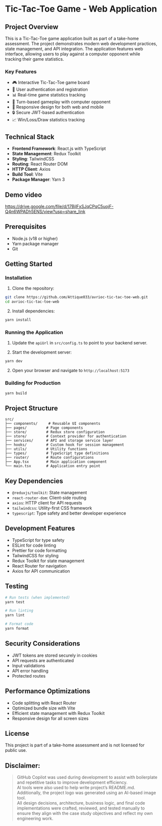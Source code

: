 # Tic-Tac-Toe Game - Web Application

## Project Overview

This is a Tic-Tac-Toe game application built as part of a take-home assessment. The project demonstrates
modern web development practices, state management, and API integration. The application features web
interface, allowing users to play against a computer opponent while tracking their game statistics.

### Key Features

- 🎮 Interactive Tic-Tac-Toe game board
- 👤 User authentication and registration
- 📊 Real-time game statistics tracking
- 🔄 Turn-based gameplay with computer opponent
- 📱 Responsive design for both web and mobile
- 🔒 Secure JWT-based authentication
- 📈 Win/Loss/Draw statistics tracking

## Technical Stack

- **Frontend Framework**: React.js with TypeScript
- **State Management**: Redux Toolkit
- **Styling**: TailwindCSS
- **Routing**: React Router DOM
- **HTTP Client**: Axios
- **Build Tool**: Vite
- **Package Manager**: Yarn 3

## Demo video

https://drive.google.com/file/d/17BjlFxSJqCPqC5uojF-Q4n6WPADh5ENS/view?usp=share_link

## Prerequisites

- Node.js (v18 or higher)
- Yarn package manager
- Git

## Getting Started

### Installation

1. Clone the repository:

```bash
git clone https://github.com/Attique033/avrioc-tic-tac-toe-web.git
cd avrioc-tic-tac-toe-web
```

2. Install dependencies:

```bash
yarn install
```

### Running the Application

1. Update the `apiUrl` in `src/config.ts` to point to your backend server.

2. Start the development server:

```bash
yarn dev
```

2. Open your browser and navigate to `http://localhost:5173`

### Building for Production

```bash
yarn build
```

## Project Structure

```
src/
├── components/     # Reusable UI components
├── pages/         # Page components
├── store/         # Redux store configuration
├── store/         # Context provider for authentication
├── services/      # API and storage service layer
├── hooks/         # Custom hook for session management
├── utils/         # Utility functions
├── types/         # TypeScript type definitions
├── router/        # Route configurations
├── App.tsx        # Main application component
└── main.tsx       # Application entry point
```

## Key Dependencies

- `@reduxjs/toolkit`: State management
- `react-router-dom`: Client-side routing
- `axios`: HTTP client for API requests
- `tailwindcss`: Utility-first CSS framework
- `typescript`: Type safety and better developer experience

## Development Features

- TypeScript for type safety
- ESLint for code linting
- Prettier for code formatting
- TailwindCSS for styling
- Redux Toolkit for state management
- React Router for navigation
- Axios for API communication

## Testing

```bash
# Run tests (when implemented)
yarn test

# Run linting
yarn lint

# Format code
yarn format
```

## Security Considerations

- JWT tokens are stored securely in cookies
- API requests are authenticated
- Input validations
- API error handling
- Protected routes

## Performance Optimizations

- Code splitting with React Router
- Optimized bundle size with Vite
- Efficient state management with Redux Toolkit
- Responsive design for all screen sizes

## License

This project is part of a take-home assessment and is not licensed for public use.

## Disclaimer:

> GitHub Copilot was used during development to assist with boilerplate and repetitive tasks to improve development
> efficiency.\
> AI tools were also used to help write project’s README.md.
> Additionally, the project logo was generated using an AI-based image tool.\
> All design decisions, architecture, business logic, and final code implementations were crafted, reviewed, and tested
> manually to ensure they align with the case study objectives and reflect my own engineering work.
